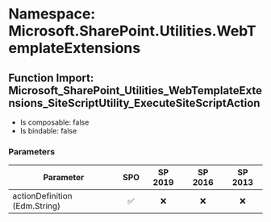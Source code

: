 # Namespace: Microsoft.SharePoint.Utilities.WebTemplateExtensions

## Function Import: Microsoft_SharePoint_Utilities_WebTemplateExtensions_SiteScriptUtility_ExecuteSiteScriptAction

- Is composable: false
- Is bindable: false

### Parameters

Parameter | SPO | SP 2019 | SP 2016 | SP 2013
----------|:---:|:-------:|:-------:|:-------:
actionDefinition (Edm.String) | ✅ | ❌ | ❌ | ❌